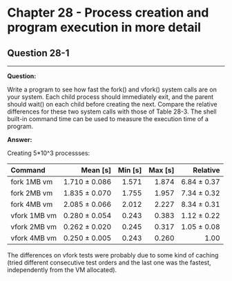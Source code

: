# Chapter 28 - Process creation and program execution in more detail

## Question 28-1

---

**Question:**

Write a program to see how fast the fork() and vfork() system calls are on your
system. Each child process should immediately exit, and the parent should wait()
on each child before creating the next. Compare the relative differences for these
two system calls with those of Table 28-3. The shell built-in command time can be
used to measure the execution time of a program.

**Answer:**

Creating 5\*10^3 processses:

| Command      |      Mean [s] | Min [s] | Max [s] |    Relative |
| :----------- | ------------: | ------: | ------: | ----------: |
| fork 1MB vm  | 1.710 ± 0.086 |   1.571 |   1.874 | 6.84 ± 0.37 |
| fork 2MB vm  | 1.835 ± 0.070 |   1.755 |   1.957 | 7.34 ± 0.32 |
| fork 4MB vm  | 2.085 ± 0.066 |   2.012 |   2.227 | 8.34 ± 0.31 |
| vfork 1MB vm | 0.280 ± 0.054 |   0.243 |   0.383 | 1.12 ± 0.22 |
| vfork 2MB vm | 0.262 ± 0.020 |   0.245 |   0.317 | 1.05 ± 0.08 |
| vfork 4MB vm | 0.250 ± 0.005 |   0.243 |   0.260 |        1.00 |

The differences on vfork tests were probably due to some kind of caching (tried different
consecutive test orders and the last one was the fastest, independently from the VM allocated).

